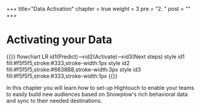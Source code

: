 +++
title="Data Activation"
chapter = true
weight = 3
pre = "2. "
post = ""
+++

# Activating your Data

{{<mermaid>}}
flowchart LR
    id1(Predict)-->id2(Activate)-->id3(Next steps)
    style id1 fill:#f5f5f5,stroke:#333,stroke-width:1px
    style id2 fill:#f5f5f5,stroke:#6638B8,stroke-width:3px
    style id3 fill:#f5f5f5,stroke:#333,stroke-width:1px
{{</mermaid >}}

In this chapter you will learn how to set-up Hightouch to enable your teams to easily build new audiences based on Snowplow's rich behavioral data and sync to their needed destinations.

